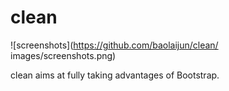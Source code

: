 clean
===

![screenshots](https://github.com/baolaijun/clean/
images/screenshots.png)

clean aims at fully taking advantages of Bootstrap.

